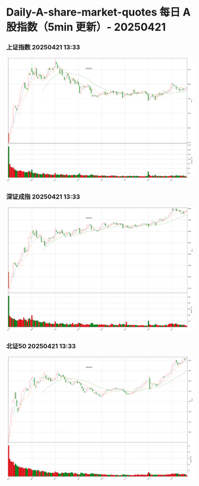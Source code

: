
# Daily-A-share-market-quotes 每日 A 股指数（5min 更新）- 20250421

### 上证指数 20250421 13:33
![](./fig/2025/4/20250421-sh000001.png)

### 深证成指 20250421 13:33
![](./fig/2025/4/20250421-sz399001.png)

### 北证50 20250421 13:33
![](./fig/2025/4/20250421-bj899050.png)
